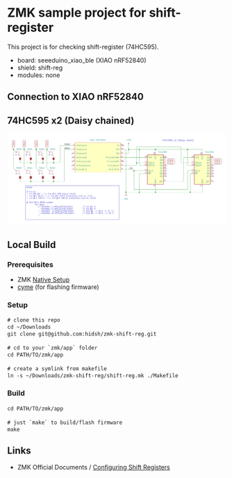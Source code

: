 # ZMK sample project for shift-register

This project is for checking shift-register (74HC595).

- board: seeeduino_xiao_ble (XIAO nRF52840)
- shield: shift-reg
- modules: none

## Connection to XIAO nRF52840

## 74HC595 x2 (Daisy chained)
![schematic-x2](img/xiao-nrf--shift-reg-x2.png)


## Local Build
### Prerequisites
- ZMK [Native Setup](https://zmk.dev/docs/development/local-toolchain/setup/native)
- [cyme](https://github.com/tuna-f1sh/cyme) (for flashing firmware)

### Setup
```
# clone this repo
cd ~/Downloads
git clone git@github.com:hidsh/zmk-shift-reg.git

# cd to your `zmk/app` folder
cd PATH/TO/zmk/app

# create a symlink from makefile
ln -s ~/Downloads/zmk-shift-reg/shift-reg.mk ./Makefile
```

### Build
```
cd PATH/TO/zmk/app

# just `make` to build/flash firmware
make
```
## Links
- ZMK Official Documents / [Configuring Shift Registers](https://zmk.dev/docs/development/hardware-integration/shift-registers)

